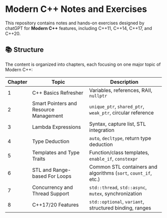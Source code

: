 # Modern C++ Notes and Exercises

This repository contains notes and hands-on exercises designed by chatGPT for **Modern C++** features, including C++11, C++14, C++17, and C++20.

## 📚 Structure

The content is organized into chapters, each focusing on one major topic of Modern C++:

| Chapter | Topic                                  | Description |
|---------|----------------------------------------|-------------|
| 1       | C++ Basics Refresher                   | Variables, references, RAII, `nullptr` |
| 2       | Smart Pointers and Resource Management | `unique_ptr`, `shared_ptr`, `weak_ptr`, circular reference |
| 3       | Lambda Expressions                     | Syntax, capture list, STL integration |
| 4       | Type Deduction                         | `auto`, `decltype`, return type deduction |
| 5       | Templates and Type Traits              | Function/class templates, `enable_if`, `constexpr` |
| 6       | STL and Range-based For Loops          | Common STL containers and algorithms (`sort`, `count_if`, etc.) |
| 7       | Concurrency and Thread Support         | `std::thread`, `std::async`, `mutex`, synchronization |
| 8       | C++17/20 Features                      | `std::optional`, `variant`, structured binding, ranges |
